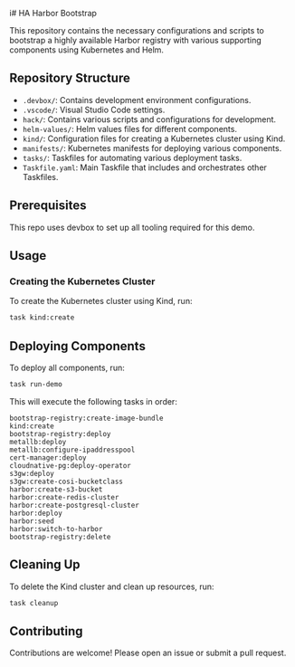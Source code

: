 i# HA Harbor Bootstrap

This repository contains the necessary configurations and scripts to bootstrap a highly available Harbor registry with various supporting components using Kubernetes and Helm.

## Repository Structure

- `.devbox/`: Contains development environment configurations.
- `.vscode/`: Visual Studio Code settings.
- `hack/`: Contains various scripts and configurations for development.
- `helm-values/`: Helm values files for different components.
- `kind/`: Configuration files for creating a Kubernetes cluster using Kind.
- `manifests/`: Kubernetes manifests for deploying various components.
- `tasks/`: Taskfiles for automating various deployment tasks.
- `Taskfile.yaml`: Main Taskfile that includes and orchestrates other Taskfiles.

## Prerequisites

This repo uses devbox to set up all tooling required for this demo.

## Usage

### Creating the Kubernetes Cluster

To create the Kubernetes cluster using Kind, run:
```sh
task kind:create
```

## Deploying Components

To deploy all components, run:

```sh
task run-demo
```

This will execute the following tasks in order:

```plain
bootstrap-registry:create-image-bundle
kind:create
bootstrap-registry:deploy
metallb:deploy
metallb:configure-ipaddresspool
cert-manager:deploy
cloudnative-pg:deploy-operator
s3gw:deploy
s3gw:create-cosi-bucketclass
harbor:create-s3-bucket
harbor:create-redis-cluster
harbor:create-postgresql-cluster
harbor:deploy
harbor:seed
harbor:switch-to-harbor
bootstrap-registry:delete
```

## Cleaning Up

To delete the Kind cluster and clean up resources, run:

```sh
task cleanup
```

## Contributing

Contributions are welcome! Please open an issue or submit a pull request.
